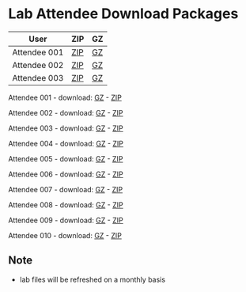 Lab Attendee Download Packages
====================================


| User     | ZIP  | GZ  |
|------------|---|---|
| Attendee 001  | [ZIP](https://github.com/adobe/AEP-Hands-on-Labs/edit/master/labs/fsi/assets/001_fsi.zip)  |  [GZ](https://github.com/adobe/AEP-Hands-on-Labs/edit/master/labs/fsi/assets/001_fsi.tar.gz)  |
| Attendee 002  | [ZIP](https://github.com/adobe/AEP-Hands-on-Labs/edit/master/labs/fsi/assets/002_fsi.zip)  |  [GZ](https://github.com/adobe/AEP-Hands-on-Labs/edit/master/labs/fsi/assets/002_fsi.tar.gz)  |
| Attendee 003  | [ZIP](https://github.com/adobe/AEP-Hands-on-Labs/edit/master/labs/fsi/assets/003_fsi.zip)  |  [GZ](https://github.com/adobe/AEP-Hands-on-Labs/edit/master/labs/fsi/assets/003_fsi.tar.gz)  |



Attendee 001 - download: [GZ](http://google.com) - [ZIP](http://yahoo.com)

Attendee 002 - download: [GZ](http://google.com) - [ZIP](http://yahoo.com)

Attendee 003 - download: [GZ](http://google.com) - [ZIP](http://yahoo.com)

Attendee 004 - download: [GZ](http://google.com) - [ZIP](http://yahoo.com)

Attendee 005 - download: [GZ](http://google.com) - [ZIP](http://yahoo.com)

Attendee 006 - download: [GZ](http://google.com) - [ZIP](http://yahoo.com)

Attendee 007 - download: [GZ](http://google.com) - [ZIP](http://yahoo.com)

Attendee 008 - download: [GZ](http://google.com) - [ZIP](http://yahoo.com)

Attendee 009 - download: [GZ](http://google.com) - [ZIP](http://yahoo.com)

Attendee 010 - download: [GZ](http://google.com) - [ZIP](http://yahoo.com)


Note
----------------------------
 - lab files will be refreshed on a monthly basis

